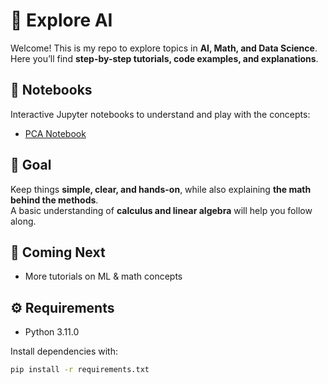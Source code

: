 # 🌱 Explore AI  

Welcome! This is my repo to explore topics in **AI, Math, and Data Science**.  
Here you’ll find **step-by-step tutorials, code examples, and explanations**.  

## 📓 Notebooks  
Interactive Jupyter notebooks to understand and play with the concepts:  
- [PCA Notebook](notebooks/pca.ipynb)  

## 🎯 Goal  
Keep things **simple, clear, and hands-on**, while also explaining **the math behind the methods**.  
A basic understanding of **calculus and linear algebra** will help you follow along.

## 🚀 Coming Next  
- More tutorials on ML & math concepts  

## ⚙️ Requirements  
- Python 3.11.0  

Install dependencies with:  
```bash
pip install -r requirements.txt
